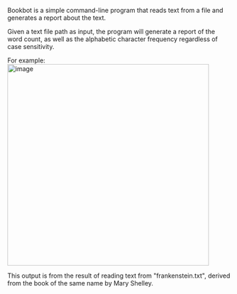 Bookbot is a simple command-line program that reads text from a file and generates a report about the text.

Given a text file path as input, the program will generate a report of the word count, as well as the alphabetic character frequency regardless of case sensitivity.

For example:
<img width="454" alt="image" src="https://github.com/user-attachments/assets/e178fc35-0412-4d12-9de0-0e7ca97f1cf9" />

This output is from the result of reading text from "frankenstein.txt", derived from the book of the same name by Mary Shelley.
